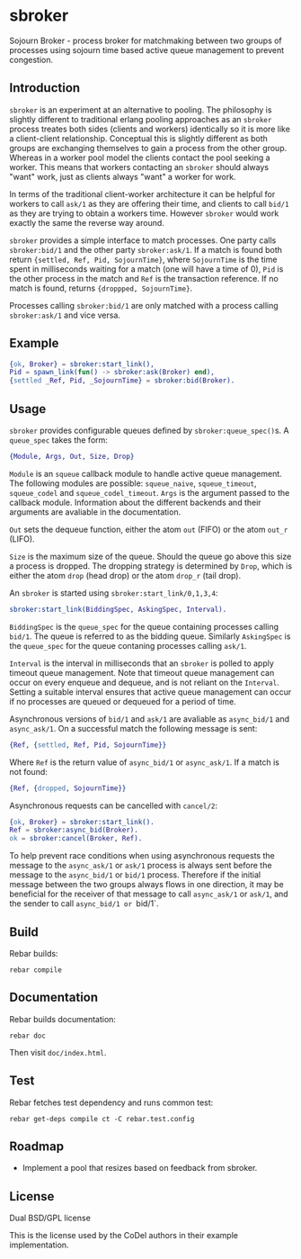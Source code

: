 sbroker
=======

Sojourn Broker - process broker for matchmaking between two groups of processes
using sojourn time based active queue management to prevent congestion.

Introduction
------------

`sbroker` is an experiment at an alternative to pooling. The philosophy
is slightly different to traditional erlang pooling approaches as an
`sbroker` process treates both sides (clients and workers) identically
so it is more like a client-client relationship. Conceptual this is
slightly different as both groups are exchanging themselves to gain a
process from the other group. Whereas in a worker pool model the clients
contact the pool seeking a worker. This means that workers contacting an
`sbroker` should always "want" work, just as clients always "want" a
worker for work.

In terms of the traditional client-worker architecture it can be helpful for
workers to call `ask/1` as they are offering their time, and clients to call
`bid/1` as they are trying to obtain a workers time. However `sbroker` would
work exactly the same the reverse way around.

`sbroker` provides a simple interface to match processes. One party
calls `sbroker:bid/1` and the other party `sbroker:ask/1`. If a match
is found both return `{settled, Ref, Pid, SojournTime}`, where `SojournTime` is
the time spent in milliseconds waiting for a match (one will have a time
of 0), `Pid` is the other process in the match and `Ref` is the transaction
reference. If no match is found, returns `{droppped, SojournTime}`.

Processes calling `sbroker:bid/1` are only matched with a process calling
`sbroker:ask/1` and vice versa.

Example
-------

```erlang
{ok, Broker} = sbroker:start_link(),
Pid = spawn_link(fun() -> sbroker:ask(Broker) end),
{settled _Ref, Pid, _SojournTime} = sbroker:bid(Broker).
```

Usage
-----

`sbroker` provides configurable queues defined by `sbroker:queue_spec()`s. A
`queue_spec` takes the form:
```erlang
{Module, Args, Out, Size, Drop}
```
`Module` is an `squeue` callback module to handle active queue
management. The following modules are possible: `squeue_naive`,
`squeue_timeout`, `squeue_codel` and `squeue_codel_timeout`.
`Args` is the argument passed to the callback module. Information about
the different backends and their arguments are avaliable in the
documentation.

`Out` sets the dequeue function, either the atom `out` (FIFO) or the
atom `out_r` (LIFO).

`Size` is the maximum size of the queue. Should the queue go above this
size a process is dropped. The dropping strategy is determined by
`Drop`, which is either the atom `drop` (head drop) or the atom `drop_r`
(tail drop).

An `sbroker` is started using `sbroker:start_link/0,1,3,4`:
```erlang
sbroker:start_link(BiddingSpec, AskingSpec, Interval).
```
`BiddingSpec` is the `queue_spec` for the queue containing processes calling
`bid/1`. The queue is referred to as the bidding queue. Similarly `AskingSpec`
is the `queue_spec` for the queue contaning processes calling `ask/1`.

`Interval` is the interval in milliseconds that an `sbroker` is
polled to apply timeout queue management. Note that timeout queue
management can occur on every enqueue and dequeue, and is not reliant on
the `Interval`. Setting a suitable interval ensures that active queue
management can occur if no processes are queued or dequeued for a period
of time.

Asynchronous versions of `bid/1` and `ask/1` are avaliable as
`async_bid/1` and `async_ask/1`. On a successful match the following
message is sent:
```erlang
{Ref, {settled, Ref, Pid, SojournTime}}
```
Where `Ref` is the return value of `async_bid/1` or `async_ask/1`. If a
match is not found:
```erlang
{Ref, {dropped, SojournTime}}
```

Asynchronous requests can be cancelled with `cancel/2`:

```erlang
{ok, Broker} = sbroker:start_link().
Ref = sbroker:async_bid(Broker).
ok = sbroker:cancel(Broker, Ref).
```
To help prevent race conditions when using asynchronous requests the
message to the `async_ask/1` or `ask/1` process is always sent before
the message to the `async_bid/1` or `bid/1` process. Therefore if the
initial message between the two groups always flows in one direction,
it may be beneficial for the receiver of that message to call
`async_ask/1` or `ask/1`, and the sender to call `async_bid/1 or `bid/1`.

Build
-----
Rebar builds:
```
rebar compile
```

Documentation
-------------
Rebar builds documentation:
```
rebar doc
```
Then visit `doc/index.html`.

Test
----
Rebar fetches test dependency and runs common test:
```
rebar get-deps compile ct -C rebar.test.config
```

Roadmap
-------

* Implement a pool that resizes based on feedback from sbroker.

License
-------
Dual BSD/GPL license

This is the license used by the CoDel authors in their example implementation.
